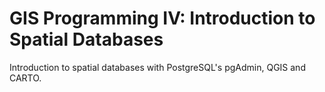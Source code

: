 # GIS Programming IV: Introduction to Spatial Databases
Introduction to spatial databases with PostgreSQL's pgAdmin, QGIS and CARTO.
